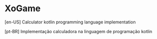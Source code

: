 # XoGame 
[en-US]
Calculator kotlin programming language implementation

[pt-BR]
Implementação calculadora na linguagem de programação kotlin  